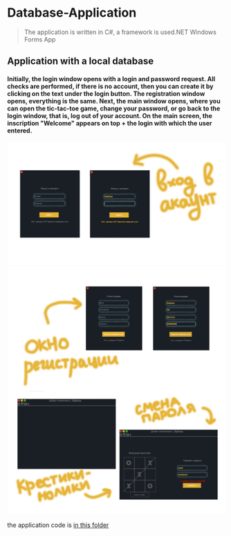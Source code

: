 # Database-Application
> The application is written in C#, a framework is used.NET Windows Forms App

## Application with a local database
#### Initially, the login window opens with a login and password request. All checks are performed, if there is no account, then you can create it by clicking on the text under the login button. The registration window opens, everything is the same. Next, the main window opens, where you can open the tic-tac-toe game, change your password, or go back to the login window, that is, log out of your account. On the main screen, the inscription "Welcome" appears on top + the login with which the user entered.

![Entrance](images/img1.png)</br>
![Registration](images/img2.png)</br>
![Main](images/img3.png)</br>

the application code is [in this folder](application/PassApp/bin/Debug)